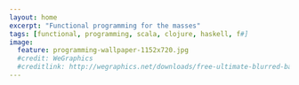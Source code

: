```yaml
---
layout: home
excerpt: "Functional programming for the masses"
tags: [functional, programming, scala, clojure, haskell, f#]
image:
  feature: programming-wallpaper-1152x720.jpg
  #credit: WeGraphics
  #creditlink: http://wegraphics.net/downloads/free-ultimate-blurred-background-pack/
---
```

